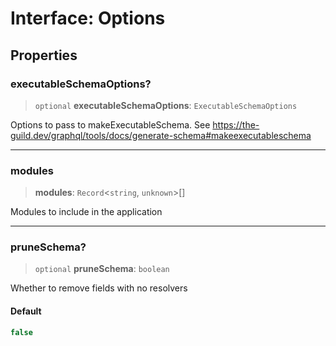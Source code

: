 # Interface: Options

## Properties

### executableSchemaOptions?

> `optional` **executableSchemaOptions**: `ExecutableSchemaOptions`

Options to pass to makeExecutableSchema. See https://the-guild.dev/graphql/tools/docs/generate-schema#makeexecutableschema

***

### modules

> **modules**: `Record`\<`string`, `unknown`\>[]

Modules to include in the application

***

### pruneSchema?

> `optional` **pruneSchema**: `boolean`

Whether to remove fields with no resolvers

#### Default

```ts
false
```
